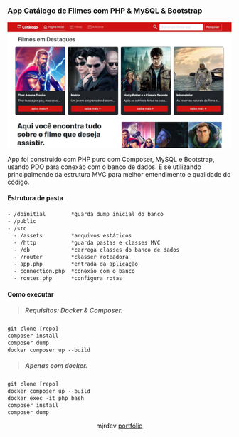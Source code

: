 ### App Catálogo de Filmes com PHP & MySQL & Bootstrap

![app example](/public/project.jpg)

App foi construido com PHP puro com Composer, MySQL e Bootstrap, usando PDO para conexão com o banco de dados. E se utilizando principalmende da estrutura MVC para melhor entendimento e qualidade do código.

#### Estrutura de pasta

```
- /dbinitial        *guarda dump inicial do banco
- /public
- /src
  - /assets         *arquivos estáticos
  - /http           *guarda pastas e classes MVC
  - /db             *carrega classes do banco de dados
  - /router         *classer roteadora
  - app.php         *entrada da aplicação
  - connection.php  *conexão com o banco
  - routes.php      *configura rotas
```

#### Como executar

> ##### Requisitos: Docker & Composer.

```
git clone [repo]
composer install
composer dump
docker composer up --build
```
> ##### Apenas com docker.

```
git clone [repo]
docker composer up --build
docker exec -it php bash
composer install
composer dump
```

<div align="center">
  mjrdev <a href="https://mjrdev.github.io/portfolio/">portfólio</a>
</div>
